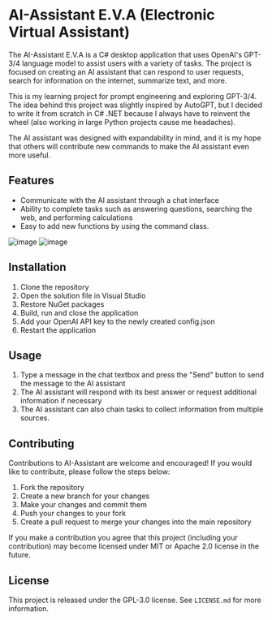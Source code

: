 # AI-Assistant E.V.A (Electronic Virtual Assistant)

The AI-Assistant E.V.A is a C# desktop application that uses OpenAI's GPT-3/4 language model to assist users with a variety of tasks.
The project is focused on creating an AI assistant that can respond to user requests, search for information on the internet, summarize text, and more.

This is my learning project for prompt engineering and exploring GPT-3/4. The idea behind this project was slightly inspired by AutoGPT, but I decided to write it from scratch in C# .NET because I always have to reinvent the wheel (also working in large Python projects cause me headaches).

The AI assistant was designed with expandability in mind, and it is my hope that others will contribute new commands to make the AI assistant even more useful.

## Features
- Communicate with the AI assistant through a chat interface
- Ability to complete tasks such as answering questions, searching the web, and performing calculations
- Easy to add new functions by using the command class.

![image](https://user-images.githubusercontent.com/5654543/233810615-71caec2c-7113-4094-833d-580d74605359.png)
![image](https://user-images.githubusercontent.com/5654543/235301025-18d57352-3485-40e8-825b-537858635d81.png)

## Installation
1. Clone the repository
2. Open the solution file in Visual Studio
3. Restore NuGet packages
4. Build, run and close the application
5. Add your OpenAI API key to the newly created config.json
6. Restart the application

## Usage
1. Type a message in the chat textbox and press the "Send" button to send the message to the AI assistant
2. The AI assistant will respond with its best answer or request additional information if necessary
3. The AI assistant can also chain tasks to collect information from multiple sources.

## Contributing
Contributions to AI-Assistant are welcome and encouraged! If you would like to contribute, please follow the steps below:
1. Fork the repository
2. Create a new branch for your changes
3. Make your changes and commit them
4. Push your changes to your fork
5. Create a pull request to merge your changes into the main repository

If you make a contribution you agree that this project (including your contribution) may become licensed under MIT or Apache 2.0 license in the future.

## License
This project is released under the GPL-3.0 license. See `LICENSE.md` for more information.
